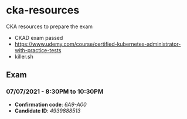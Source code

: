 # cka-resources

CKA resources to prepare the exam

- CKAD exam passed
- https://www.udemy.com/course/certified-kubernetes-administrator-with-practice-tests
- killer.sh

## Exam

### 07/07/2021 - 8:30PM to 10:30PM

- **Confirmation code**: *6A9-A00*
- **Candidate ID**: *4939888513*
